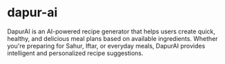 # dapur-ai
DapurAI is an AI-powered recipe generator that helps users create quick, healthy, and delicious meal plans based on available ingredients. Whether you're preparing for Sahur, Iftar, or everyday meals, DapurAI provides intelligent and personalized recipe suggestions. 
